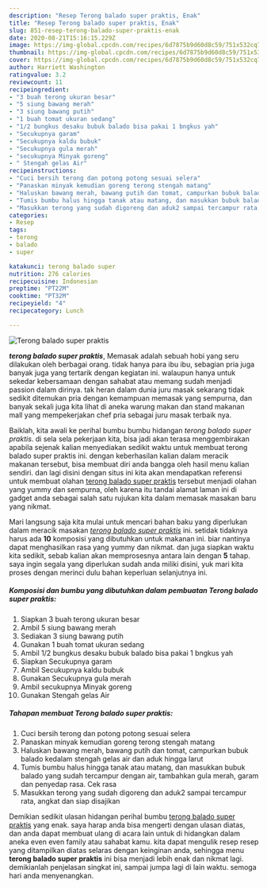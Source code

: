 ```yaml
---
description: "Resep Terong balado super praktis, Enak"
title: "Resep Terong balado super praktis, Enak"
slug: 851-resep-terong-balado-super-praktis-enak
date: 2020-08-21T15:16:15.229Z
image: https://img-global.cpcdn.com/recipes/6d7875b9d60d8c59/751x532cq70/terong-balado-super-praktis-foto-resep-utama.jpg
thumbnail: https://img-global.cpcdn.com/recipes/6d7875b9d60d8c59/751x532cq70/terong-balado-super-praktis-foto-resep-utama.jpg
cover: https://img-global.cpcdn.com/recipes/6d7875b9d60d8c59/751x532cq70/terong-balado-super-praktis-foto-resep-utama.jpg
author: Harriett Washington
ratingvalue: 3.2
reviewcount: 11
recipeingredient:
- "3 buah terong ukuran besar"
- "5 siung bawang merah"
- "3 siung bawang putih"
- "1 buah tomat ukuran sedang"
- "1/2 bungkus desaku bubuk balado bisa pakai 1 bngkus yah"
- "Secukupnya garam"
- "Secukupnya kaldu bubuk"
- "Secukupnya gula merah"
- "secukupnya Minyak goreng"
- " Stengah gelas Air"
recipeinstructions:
- "Cuci bersih terong dan potong potong sesuai selera"
- "Panaskan minyak kemudian goreng terong stengah matang"
- "Haluskan bawang merah, bawang putih dan tomat, campurkan bubuk balado kedalam stengah gelas air dan aduk hingga larut"
- "Tumis bumbu halus hingga tanak atau matang, dan masukkan bubuk balado yang sudah tercampur dengan air, tambahkan gula merah, garam dan penyedap rasa. Cek rasa"
- "Masukkan terong yang sudah digoreng dan aduk2 sampai tercampur rata, angkat dan siap disajikan"
categories:
- Resep
tags:
- terong
- balado
- super

katakunci: terong balado super 
nutrition: 276 calories
recipecuisine: Indonesian
preptime: "PT22M"
cooktime: "PT32M"
recipeyield: "4"
recipecategory: Lunch

---
```



![Terong balado super praktis](https://img-global.cpcdn.com/recipes/6d7875b9d60d8c59/751x532cq70/terong-balado-super-praktis-foto-resep-utama.jpg)

<b><i>terong balado super praktis</i></b>, Memasak adalah sebuah hobi yang seru dilakukan oleh berbagai orang. tidak hanya para ibu ibu, sebagian pria juga banyak juga yang tertarik dengan kegiatan ini. walaupun hanya untuk sekedar kebersamaan dengan sahabat atau memang sudah menjadi passion dalam dirinya. tak heran dalam dunia juru masak sekarang tidak sedikit ditemukan pria dengan kemampuan memasak yang sempurna, dan banyak sekali juga kita lihat di aneka warung makan dan stand makanan mall yang mempekerjakan chef pria sebagai juru masak terbaik nya.

Baiklah, kita awali ke perihal bumbu bumbu hidangan <i>terong balado super praktis</i>. di sela sela pekerjaan kita, bisa jadi akan terasa menggembirakan apabila sejenak kalian menyediakan sedikit waktu untuk membuat terong balado super praktis ini. dengan keberhasilan kalian dalam meracik makanan tersebut, bisa membuat diri anda bangga oleh hasil menu kalian sendiri. dan lagi disini dengan situs ini kita akan mendapatkan referensi untuk membuat olahan <u>terong balado super praktis</u> tersebut menjadi olahan yang yummy dan sempurna, oleh karena itu tandai alamat laman ini di gadget anda sebagai salah satu rujukan kita dalam memasak masakan baru yang nikmat.




Mari langsung saja kita mulai untuk mencari bahan baku yang diperlukan dalam meracik masakan <u><i>terong balado super praktis</i></u> ini. setidak tidaknya harus ada <b>10</b> komposisi yang dibutuhkan untuk makanan ini. biar nantinya dapat menghasilkan rasa yang yummy dan nikmat. dan juga siapkan waktu kita sedikit, sebab kalian akan memprosesnya antara lain dengan <b>5</b> tahap. saya ingin segala yang diperlukan sudah anda miliki disini, yuk mari kita proses dengan merinci dulu bahan keperluan selanjutnya ini.

<!--inarticleads1-->

##### Komposisi dan bumbu yang dibutuhkan dalam pembuatan Terong balado super praktis:

1. Siapkan 3 buah terong ukuran besar
1. Ambil 5 siung bawang merah
1. Sediakan 3 siung bawang putih
1. Gunakan 1 buah tomat ukuran sedang
1. Ambil 1/2 bungkus desaku bubuk balado bisa pakai 1 bngkus yah
1. Siapkan Secukupnya garam
1. Ambil Secukupnya kaldu bubuk
1. Gunakan Secukupnya gula merah
1. Ambil secukupnya Minyak goreng
1. Gunakan  Stengah gelas Air




<!--inarticleads2-->

##### Tahapan membuat Terong balado super praktis:

1. Cuci bersih terong dan potong potong sesuai selera
1. Panaskan minyak kemudian goreng terong stengah matang
1. Haluskan bawang merah, bawang putih dan tomat, campurkan bubuk balado kedalam stengah gelas air dan aduk hingga larut
1. Tumis bumbu halus hingga tanak atau matang, dan masukkan bubuk balado yang sudah tercampur dengan air, tambahkan gula merah, garam dan penyedap rasa. Cek rasa
1. Masukkan terong yang sudah digoreng dan aduk2 sampai tercampur rata, angkat dan siap disajikan




Demikian sedikit ulasan hidangan perihal bumbu <u>terong balado super praktis</u> yang enak. saya harap anda bisa mengerti dengan ulasan diatas, dan anda dapat membuat ulang di acara lain untuk di hidangkan dalam aneka even even family atau sahabat kamu. kita dapat mengulik resep resep yang ditampilkan diatas selaras dengan keinginan anda, sehingga menu <b>terong balado super praktis</b> ini bisa menjadi lebih enak dan nikmat lagi. demikianlah penjelasan singkat ini, sampai jumpa lagi di lain waktu. semoga hari anda menyenangkan.
